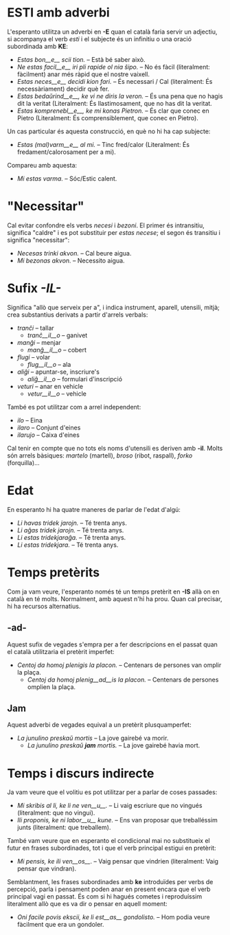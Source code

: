 # __ESTI__ amb adverbi

L'esperanto utilitza un adverbi en __-E__ quan el català faria servir un adjectiu, si acompanya el verb *esti* i el subjecte és un infinitiu o una oració subordinada amb __KE__:

- *Estas bon__e__ scii tion.* – Està bé saber això.
- *Ne estas facil__e__ iri pli rapide ol nia ŝipo.* – No és fàcil (literalment: fàcilment) anar més ràpid que el nostre vaixell.
- *Estas neces__e__ decidi kion fari.* – És necessari / Cal (literalment: És necessàriament) decidir què fer.
- *Estas bedaŭrind__e__, ke vi ne diris la veron.*  – És una pena que no hagis dit la veritat (Literalment: És llastimosament, que no has dit la veritat.
- *Estas komprenebl__e__, ke mi konas Pietron.*  – És clar que conec en Pietro (Literalment: És comprensiblement, que conec en Pietro).

Un cas particular és aquesta construcció, en què no hi ha cap subjecte:
- *Estas (mal)varm__e__ al mi.* – Tinc fred/calor (Literalment: És fredament/calorosament per a mi).

Compareu amb aquesta:
- *Mi estas varma.* – Sóc/Estic calent.

# "Necessitar"

Cal evitar confondre els verbs *necesi* i *bezoni*. El primer és intransitiu, significa "caldre" i es pot substituir per *estas necese*; el segon és transitiu i significa "necessitar":

- *Necesas trinki akvon.* – Cal beure aigua.
- *Mi bezonas akvon.* – Necessito aigua.

# Sufix *-IL-*

Significa "allò que serveix per a", i indica instrument, aparell, utensili, mitjà; crea substantius derivats a partir d'arrels verbals:

- *tranĉi* – tallar
	- *tranĉ__il__o* – ganivet
- *manĝi* – menjar
	- *manĝ__il__o* – cobert
- *flugi* – volar
	- *flug__il__o* – ala
- *aliĝi* – apuntar-se, inscriure's
	- *aliĝ__il__o* – formulari d'inscripció
- *veturi* – anar en vehicle
	- *vetur__il__o* – vehicle
	
També es pot utilitzar com a arrel independent:
- *ilo* – Eina
- *ilaro* – Conjunt d'eines
- *ilarujo* – Caixa d'eines

Cal tenir en compte que no tots els noms d'utensili es deriven amb __-il__. Molts són arrels bàsiques: *martelo* (martell), *broso* (ribot, raspall), *forko* (forquilla)...

# Edat

En esperanto hi ha quatre maneres de parlar de l'edat d'algú:
- *Li havas tridek jarojn.* – Té trenta anys.
- *Li aĝas tridek jarojn.* – Té trenta anys.
- *Li estas tridekjaraĝa.* – Té trenta anys.
- *Li estas tridekjara.* – Té trenta anys.

# Temps pretèrits

Com ja vam veure, l'esperanto només té un temps pretèrit en __-IS__ allà on en català en té molts. Normalment, amb aquest n'hi ha prou. Quan cal precisar, hi ha recursos alternatius.

## __-ad-__
Aquest sufix de vegades s'empra per a fer descripcions en el passat quan el català utilitzaria el pretèrit imperfet:
- *Centoj da homoj plenigis la placon.* – Centenars de persones van omplir la plaça.
	- *Centoj da homoj plenig__ad__is la placon.* – Centenars de persones omplien la plaça.

## Jam
Aquest adverbi de vegades equival a un pretèrit plusquamperfet:
- *La junulino preskaŭ mortis* – La jove gairebé va morir.
	- *La junulino preskaŭ __jam__ mortis.* – La jove gairebé havia mort.


# Temps i discurs indirecte

Ja vam veure que el volitiu es pot utilitzar per a parlar de coses passades:
- *Mi skribis al li, ke li ne ven__u__.* – Li vaig escriure que no vingués (literalment: que no vingui).
- *Ili proponis, ke ni labor__u__ kune.* – Ens van proposar que treballéssim junts (literalment: que treballem).

També vam veure que en esperanto el condicional mai no substitueix el futur en frases subordinades, tot i que el verb principal estigui en pretèrit:

- *Mi pensis, ke ili ven__os__*. – Vaig pensar que vindrien (literalment: Vaig pensar que vindran).

Semblantment, les frases subordinades amb __ke__ introduïdes per verbs de percepció, parla i pensament poden anar en present encara que el verb principal vagi en passat. És com si hi hagués cometes i reproduíssim literalment allò que es va dir o pensar en aquell moment:

- *Oni facile povis ekscii, ke li est__as__ gondolisto.* – Hom podia veure fàcilment que era un gondoler.
